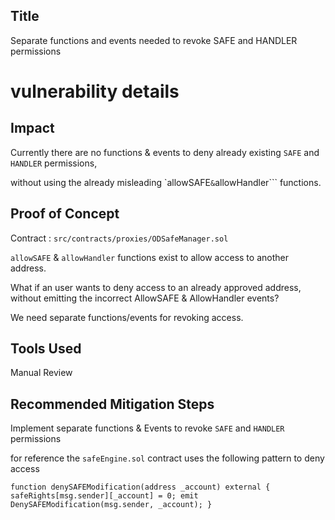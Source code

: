 ## Title

Separate functions and events needed to revoke SAFE and HANDLER permissions

# vulnerability details

## Impact

Currently there are no functions & events to deny already existing `SAFE` and `HANDLER` permissions, 

without using the already misleading `allowSAFE``` & ```allowHandler``` functions.

## Proof of Concept

Contract : `src/contracts/proxies/ODSafeManager.sol`

`allowSAFE` & `allowHandler` functions exist to allow access to another address.

What if an user wants to deny access to an already approved address, 
without emitting the incorrect AllowSAFE & AllowHandler events?

We need separate functions/events for revoking access.


## Tools Used

Manual Review

## Recommended Mitigation Steps

Implement separate functions & Events to revoke `SAFE` and `HANDLER` permissions

for reference 
the `safeEngine.sol` contract uses the following pattern to deny access

`
function denySAFEModification(address _account) external {
    safeRights[msg.sender][_account] = 0;
    emit DenySAFEModification(msg.sender, _account);
  }
`